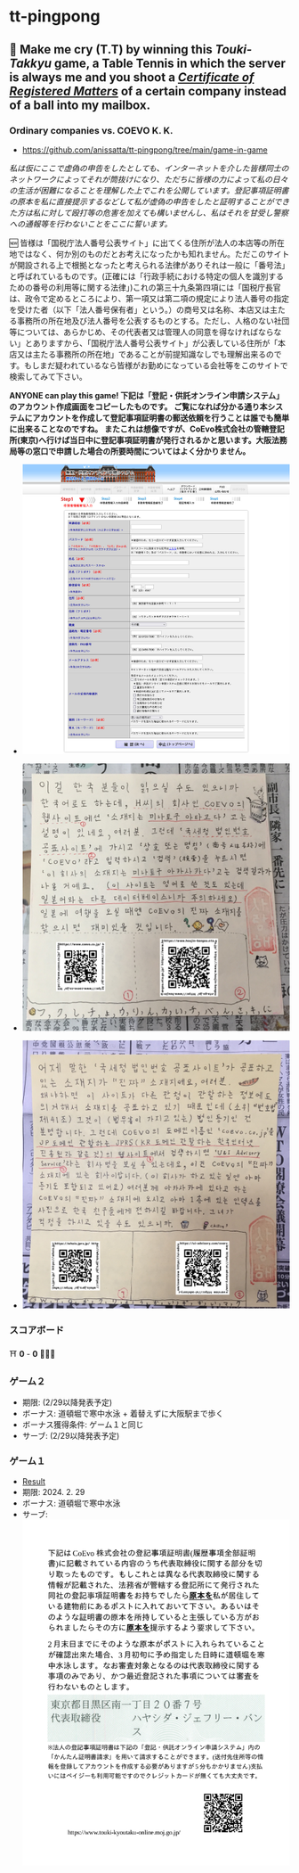 # tt-pingpong

## :ping_pong: Make me cry (T.T) by winning this *Touki-Takkyu* game, a Table Tennis in which the server is always me and you shoot a [*Certificate of Registered Matters*](https://business-japan.jp/2019/04/28/japan-certificate-of-registered-matters-for-companies/) of a certain company instead of a ball into my mailbox. 

### Ordinary companies vs. COEVO K. K. 
- https://github.com/anissatta/tt-pingpong/tree/main/game-in-game

*私は仮にここで虚偽の申告をしたとしても、インターネットを介した皆様同士のネットワークによってそれが筒抜けになり、ただちに皆様の力によって私の日々の生活が困難になることを理解した上でこれを公開しています。登記事項証明書の原本を私に直接提示するなどして私が虚偽の申告をしたと証明することができた方は私に対して殴打等の危害を加えても構いませんし、私はそれを甘受し警察への通報等を行わないことをここに誓います。* 

:new: 皆様は「国税庁法人番号公表サイト」に出てくる住所が法人の本店等の所在地ではなく、何か別のものだとお考えになったかも知れません。ただこのサイトが開設される上で根拠となったと考えられる法律がありそれは一般に「番号法」と呼ばれているものです。(正確には「行政手続における特定の個人を識別するための番号の利用等に関する法律」)これの第三十九条第四項には「国税庁長官は、政令で定めるところにより、第一項又は第二項の規定により法人番号の指定を受けた者（以下「法人番号保有者」という。）の商号又は名称、本店又は主たる事務所の所在地及び法人番号を公表するものとする。ただし、人格のない社団等については、あらかじめ、その代表者又は管理人の同意を得なければならない」とありますから、「国税庁法人番号公表サイト」が公表している住所が「本店又は主たる事務所の所在地」であることが前提知識なしでも理解出来るのです。もしまだ疑われているなら皆様がお勤めになっている会社等をこのサイトで検索してみて下さい。

**ANYONE can play this game! 下記は「登記・供託オンライン申請システム」のアカウント作成画面をコピーしたものです。 ご覧になれば分かる通り本システムにアカウントを作成して登記事項証明書の郵送依頼を行うことは誰でも簡単に出来ることなのですね。 またこれは想像ですが、CoEvo株式会社の管轄登記所(東京)へ行けば当日中に登記事項証明書が発行されるかと思います。大阪法務局等の窓口で申請した場合の所要時間についてはよく分かりません。**
- ![form](form.jpg)

- ![feb27-1](feb27-1.jpg)
- ![feb28-1](feb28-1.jpg)

### スコアボード

:shinto_shrine: **0** - **0** :people_holding_hands: 

### ゲーム２
- 期限: (2/29以降発表予定)
- ボーナス: 道頓堀で寒中水泳 + 着替えずに大阪駅まで歩く
- ボーナス獲得条件: ゲーム１と同じ
- サーブ: (2/29以降発表予定)

### ゲーム１
- [Result](https://github.com/anissatta/tt-pingpong/tree/main/game01)
- 期限: 2024. 2. 29
- ボーナス: 道頓堀で寒中水泳
- サーブ: ![game01](game01/my.png)
